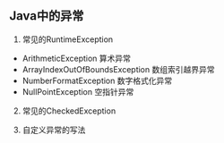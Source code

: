 ## Java中的异常

1. 常见的RuntimeException
- ArithmeticException 算术异常
- ArrayIndexOutOfBoundsException 数组索引越界异常
- NumberFormatException 数字格式化异常
- NullPointException 空指针异常

2. 常见的CheckedException

3. 自定义异常的写法